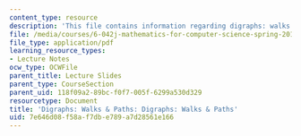 ```yaml
---
content_type: resource
description: 'This file contains information regarding digraphs: walks & paths.'
file: /media/courses/6-042j-mathematics-for-computer-science-spring-2015/7e646d08f58af7dbe789a7d28561e166_MIT6_042JS15_WalksPaths.pdf
file_type: application/pdf
learning_resource_types:
- Lecture Notes
ocw_type: OCWFile
parent_title: Lecture Slides
parent_type: CourseSection
parent_uid: 118f09a2-89bc-f0f7-005f-6299a530d329
resourcetype: Document
title: 'Digraphs: Walks & Paths: Digraphs: Walks & Paths'
uid: 7e646d08-f58a-f7db-e789-a7d28561e166
---
```

